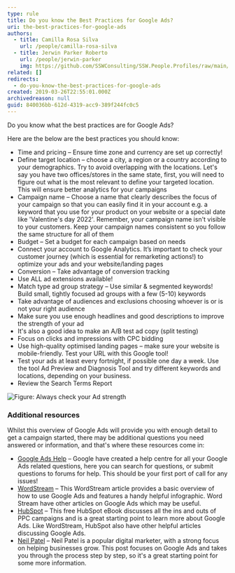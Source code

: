 ```yaml
---
type: rule
title: Do you know the Best Practices for Google Ads?
uri: the-best-practices-for-google-ads
authors:
  - title: Camilla Rosa Silva
    url: /people/camilla-rosa-silva
  - title: Jerwin Parker Roberto
    url: /people/jerwin-parker
    img: https://github.com/SSWConsulting/SSW.People.Profiles/raw/main/Jerwin-Parker/Images/Jerwin-Parker-Profile.jpg
related: []
redirects:
  - do-you-know-the-best-practices-for-google-ads
created: 2019-03-26T22:55:01.000Z
archivedreason: null
guid: 840036bb-612d-4319-acc9-389f244fc0c5
---
```

Do you know what the best practices are for Google Ads?

Here are the below are the best practices you should know:

* Time and pricing – Ensure time zone and currency are set up correctly!
* Define target location – choose a city, a region or a country according to your demographics. Try to avoid overlapping with the locations. Let's say you have two offices/stores in the same state, first, you will need to figure out what is the most relevant to define your targeted location. This will ensure better analytics for your campaigns
* Campaign name – Choose a name that clearly describes the focus of your campaign so that you can easily find it in your account e.g. a keyword that you use for your product on your website or a special date like 'Valentine's day 2022'. Remember, your campaign name isn't visible to your customers. Keep your campaign names consistent so you follow the same structure for all of them
* Budget – Set a budget for each campaign based on needs
* Connect your account to Google Analytics. It’s important to check your customer journey (which is essential for remarketing actions!) to optimize your ads and your website/landing pages
* Conversion – Take advantage of conversion tracking
* Use ALL ad extensions available!
* Match type ad group strategy – Use similar & segmented keywords! Build small, tightly focused ad groups with a few (5-10) keywords
* Take advantage of audiences and exclusions choosing whoever is or is not your right audience
* Make sure you use enough headlines and good descriptions to improve the strength of your ad
* It's also a good idea to make an A/B test ad copy (split testing)
* Focus on clicks and impressions with CPC bidding
* Use high-quality optimised landing pages – make sure your website is mobile-friendly. Test your URL with this Google tool!
* Test your ads at least every fortnight, if possible one day a week. Use the tool Ad Preview and Diagnosis Tool and try different keywords and locations, depending on your business.
* Review the Search Terms Report

<!--endintro-->

![Figure: Always check your Ad strength](ad-strength.png)

### Additional resources

Whilst this overview of Google Ads will provide you with enough detail to get a campaign started, there may be additional questions you need answered or information, and that's where these resources come in:

* [Google Ads Help](https://support.google.com/google-ads/?hl=en#topic=10286612) – Google have created a help centre for all your Google Ads related questions, here you can search for questions, or submit questions to forums for help. This should be your first port of call for any issues!
* [WordStream](https://www.wordstream.com/how-to-use-google-adwords) – This WordStream article provides a basic overview of how to use Google Ads and features a handy helpful infographic. Word Stream have other articles on Google Ads which may be useful.
* [HubSpot](https://blog.hubspot.com/marketing/google-adwords-ppc) – This free HubSpot eBook discusses all the ins and outs of PPC campaigns and is a great starting point to learn more about Google Ads. Like WordStream, HubSpot also have other helpful articles discussing Google Ads.
* [Neil Patel](https://neilpatel.com/what-is-google-adwords/) – Neil Patel is a popular digital marketer, with a strong focus on helping businesses grow. This post focuses on Google Ads and takes you through the process step by step, so it's a great starting point for some more information.